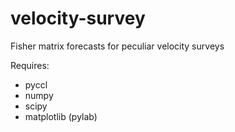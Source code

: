 # velocity-survey
Fisher matrix forecasts for peculiar velocity surveys

Requires:
  - pyccl
  - numpy
  - scipy
  - matplotlib (pylab)
